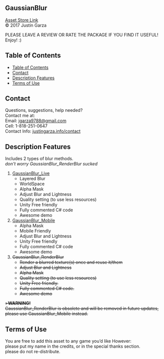 GaussianBlur
-------------------------------------
[Asset Store Link](http://u3d.as/yJk)  
© 2017 Justin Garza

PLEASE LEAVE A REVIEW OR RATE THE PACKAGE IF YOU FIND IT USEFUL!
Enjoy! :)

## Table of Contents

<!-- TOC -->

- [Table of Contents](#table-of-contents)
- [Contact](#contact)
- [Description Features](#description-features)
- [Terms of Use](#terms-of-use)

<!-- /TOC -->

## Contact

Questions, suggestions, help needed?  
Contact me at:  
Email: jgarza9788@gmail.com  
Cell: 1-818-251-0647  
Contact Info: [justingarza.info/contact](http://justingarza.info/contact/)

## Description Features

Includes 2 types of blur methods.  
_don't worry GaussianBlur_RenderBlur sucked_

1. [GaussianBlur_Live](https://github.com/jgarza9788/GaussianBlur_Demo/blob/master/GaussianBlur_Live.md)
	* Layered Blur
	* WorldSpace
	* Alpha Mask
	* Adjust Blur and Lightness
	* Quality setting (to use less resources)
	* Unity Free friendly
	* Fully commented C# code
	* Awesome demo
2. [GaussianBlur_Mobile](https://github.com/jgarza9788/GaussianBlur_Demo/blob/master/GaussianBlur_Mobile.md)
	* Alpha Mask
	* Mobile Friendly 
	* Adjust Blur and Lightness 
	* Unity Free friendly
	* Fully commented C# code
	* Awesome demo
3. ~~GaussianBlur_RenderBlur~~
	* ~~Render a blurred texture(s) once and reuse it/them~~
	* ~~Adjust Blur and Lightness~~
	* ~~Alpha Mask~~
	* ~~Quality setting (to use less resources)~~
	* ~~Unity Free friendly.~~
	* ~~Fully commented C# code.~~
	* ~~Awesome demo~~

~~>**WARNING!**  
GaussianBlur\_RenderBlur is obsolete and will be removed in future updates, please use GaussianBlur\_Mobile instead.~~

## Terms of Use

You are free to add this asset to any game you’d like
However:  
please put my name in the credits, or in the special thanks section.  
please do not re-distribute.  



